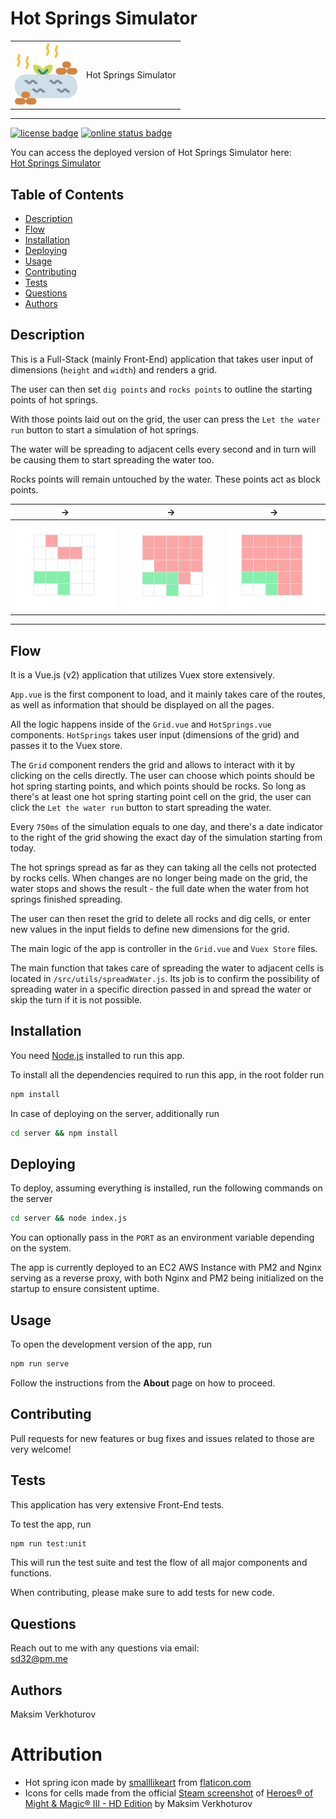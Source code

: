 # Hot Springs Simulator

|                                                                                 |                       |
| ------------------------------------------------------------------------------- | --------------------- |
| <img src=".github/assets/hot-spring.svg" width="100px" alt="grid screenshot" /> | Hot Springs Simulator |

---

[![license badge](https://img.shields.io/github/license/mi544/coding-exercise?style=for-the-badge)](https://choosealicense.com/licenses/mit/)
[![online status badge](https://img.shields.io/website?down_color=lightgrey&down_message=offline&style=for-the-badge&up_color=blue&up_message=online&url=https%3A%2F%2Fhot-springs.personal-projects.space%2F)](https://hot-springs.personal-projects.space/)

You can access the deployed version of Hot Springs Simulator here:  
[Hot Springs Simulator](https://hot-springs.personal-projects.space/)

## Table of Contents

- [Description](#Description)
- [Flow](#Flow)
- [Installation](#Installation)
- [Deploying](#Deploying)
- [Usage](#Usage)
- [Contributing](#Contributing)
- [Tests](#Tests)
- [Questions](#Questions)
- [Authors](#Authors)

## Description

This is a Full-Stack (mainly Front-End) application that takes user input of dimensions (`height` and `width`) and renders a grid.

The user can then set `dig points` and `rocks points` to outline the starting points of hot springs.

With those points laid out on the grid, the user can press the `Let the water run` button to start a simulation of hot springs.

The water will be spreading to adjacent cells every second and in turn will be causing them to start spreading the water too.

Rocks points will remain untouched by the water. These points act as block points.

| ->                                             | ->                                             | ->                                             |
| ---------------------------------------------- | ---------------------------------------------- | ---------------------------------------------- |
| ![grid screenshot 1](.github/assets/grid1.png) | ![grid screenshot 2](.github/assets/grid2.png) | ![grid screenshot 3](.github/assets/grid3.png) |

---

## Flow

It is a Vue.js (v2) application that utilizes Vuex store extensively.

`App.vue` is the first component to load, and it mainly takes care of the routes, as well as information that should be displayed on all the pages.

All the logic happens inside of the `Grid.vue` and `HotSprings.vue` components. `HotSprings` takes user input (dimensions of the grid) and passes it to the Vuex store.

The `Grid` component renders the grid and allows to interact with it by clicking on the cells directly.
The user can choose which points should be hot spring starting points, and which points should be rocks.
So long as there's at least one hot spring starting point cell on the grid, the user can click the `Let the water run` button to start spreading the water.

Every `750ms` of the simulation equals to one day, and there's a date indicator to the right of the grid showing the exact day of the simulation starting from today.

The hot springs spread as far as they can taking all the cells not protected by rocks cells. When changes are no longer being made on the grid, the water stops and shows the result - the full date when the water from hot springs finished spreading.

The user can then reset the grid to delete all rocks and dig cells, or enter new values in the input fields to define new dimensions for the grid.

The main logic of the app is controller in the `Grid.vue` and `Vuex Store` files.

The main function that takes care of spreading the water to adjacent cells is located in `/src/utils/spreadWater.js`.
Its job is to confirm the possibility of spreading water in a specific direction passed in and spread the water or skip the turn if it is not possible.

## Installation

You need [Node.js](https://nodejs.org/en/) installed to run this app.

To install all the dependencies required to run this app, in the root folder run

```bash
npm install
```

In case of deploying on the server, additionally run

```bash
cd server && npm install
```

## Deploying

To deploy, assuming everything is installed, run the following commands on the server

```bash
cd server && node index.js
```

You can optionally pass in the `PORT` as an environment variable depending on the system.

The app is currently deployed to an EC2 AWS Instance with PM2 and Nginx serving as a reverse proxy, with both Nginx and PM2 being initialized on the startup to ensure consistent uptime.

## Usage

To open the development version of the app, run

```bash
npm run serve
```

Follow the instructions from the **About** page on how to proceed.

## Contributing

Pull requests for new features or bug fixes and issues related to those are very welcome!

## Tests

This application has very extensive Front-End tests.

To test the app, run

```bash
npm run test:unit
```

This will run the test suite and test the flow of all major components and functions.

When contributing, please make sure to add tests for new code.

## Questions

Reach out to me with any questions via email:  
sd32@pm.me

## Authors

Maksim Verkhoturov

# Attribution

- Hot spring icon made by [smalllikeart](https://flaticon.com/authors/smalllikeart) from [flaticon.com](https://flaticon.com/)
- Icons for cells made from the official [Steam screenshot](https://cdn.cloudflare.steamstatic.com/steam/apps/297000/ss_548367faf1cfa549c88585cb9b01f13b05b05ab7.1920x1080.jpg) of [Heroes® of Might & Magic® III - HD Edition](https://store.steampowered.com/app/297000/Heroes_of_Might__Magic_III__HD_Edition/) by Maksim Verkhoturov
